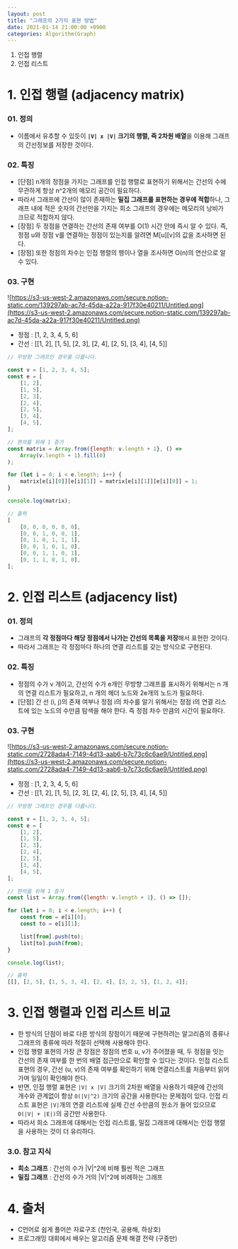 ```yaml
---
layout: post
title: "그래프의 2가지 표현 방법"
date: 2021-01-14 21:00:00 +0900
categories: Algorithm(Graph)
---
```


1. 인접 행렬
2. 인접 리스트

# 1. 인접 행렬 (adjacency matrix)

### 01. 정의

- 이름에서 유추할 수 있듯이 **`|V| x |V|` 크기의 행렬, 즉 2차원 배열**을 이용해 그래프의 간선정보를 저장한 것이다.

### 02. 특징

- [단점] n개의 정점을 가지는 그래프를 인접 행렬로 표현하기 위해서는 간선의 수에 무관하게 항상 n^2개의 메모리 공간이 필요하다.
- 따라서 그래프에 간선이 많이 존재하는 **밀집 그래프를 표현하는 경우에 적합**하나, 그래프 내에 적은 숫자의 간선만을 가지는 희소 그래프의 경우에는 메모리의 낭비가 크므로 적합하지 않다.
- [장점] 두 정점을 연결하는 간선의 존재 여부를 O(1) 시간 안에 즉시 알 수 있다. 즉, 정점 u와 정점 v를 연결하는 정점이 있는지를 알려면 M[u][v]의 값을 조사하면 된다.
- [장점] 또한 정점의 차수는 인접 행렬의 행이나 열을 조사하면 O(n)의 연산으로 알 수 있다.

### 03. 구현

![https://s3-us-west-2.amazonaws.com/secure.notion-static.com/139297ab-ac7d-45da-a22a-917f30e40211/Untitled.png](https://s3-us-west-2.amazonaws.com/secure.notion-static.com/139297ab-ac7d-45da-a22a-917f30e40211/Untitled.png)

- 정점 : [1, 2, 3, 4, 5, 6]
- 간선 : [[1, 2], [1, 5], [2, 3], [2, 4], [2, 5], [3, 4], [4, 5]]

```jsx
// 무방향 그래프인 경우를 다룹니다.

const v = [1, 2, 3, 4, 5];
const e = [
	[1, 2],
	[1, 5],
	[2, 3],
	[2, 4],
	[2, 5],
	[3, 4],
	[4, 5],
];

// 편의를 위해 1 증가
const matrix = Array.from({length: v.length + 1}, () =>
	Array(v.length + 1).fill(0)
);

for (let i = 0; i < e.length; i++) {
	matrix[e[i][0]][e[i][1]] = matrix[e[i][1]][e[i][0]] = 1;
}

console.log(matrix);

// 출력
[
	[0, 0, 0, 0, 0, 0],
	[0, 0, 1, 0, 0, 1],
	[0, 1, 0, 1, 1, 1],
	[0, 0, 1, 0, 1, 0],
	[0, 0, 1, 1, 0, 1],
	[0, 1, 1, 0, 1, 0],
];
```

# 2. 인접 리스트 (adjacency list)

### 01. 정의

- 그래프의 **각 정점마다 해당 정점에서 나가는 간선의 목록을 저장**해서 표현한 것이다.
- 따라서 그래프는 각 정점마다 하나의 연결 리스트를 갖는 방식으로 구현된다.

### 02. 특징

- 정점의 수가 v 개이고, 간선의 수가 e개인 무방향 그래프를 표시하기 위해서는 n 개의 연결 리스트가 필요하고, n 개의 헤더 노드와 2e개의 노드가 필요하다.
- [단점] 간 선 (i, j)의 존재 여부나 정점 i의 차수를 알기 위해서는 정점 i의 연결 리스트에 있는 노드의 수만큼 탐색을 해야 한다. 즉 정점 차수 만큼의 시간이 필요하다.

### 03. 구현

![https://s3-us-west-2.amazonaws.com/secure.notion-static.com/2728ada4-7149-4d13-aab6-b7c73c6c6ae9/Untitled.png](https://s3-us-west-2.amazonaws.com/secure.notion-static.com/2728ada4-7149-4d13-aab6-b7c73c6c6ae9/Untitled.png)

- 정점 : [1, 2, 3, 4, 5, 6]
- 간선 : [[1, 2], [1, 5], [2, 3], [2, 4], [2, 5], [3, 4], [4, 5]]

```jsx
// 무방향 그래프인 경우를 다룹니다.

const v = [1, 2, 3, 4, 5];
const e = [
	[1, 2],
	[1, 5],
	[2, 3],
	[2, 4],
	[2, 5],
	[3, 4],
	[4, 5],
];

// 편의를 위해 1 증가
const list = Array.from({length: v.length + 1}, () => []);

for (let i = 0; i < e.length; i++) {
	const from = e[i][0];
	const to = e[i][1];

	list[from].push(to);
	list[to].push(from);
}

console.log(list);

// 출력
[[], [2, 5], [1, 5, 3, 4], [2, 4], [3, 2, 5], [1, 2, 4]];
```

# 3. 인접 행렬과 인접 리스트 비교

- 한 방식의 단점이 바로 다른 방식의 장점이기 때문에 구현하려는 알고리즘의 종류나 그래프의 종류에 따라 적절히 선택해 사용해야 한다.
- 인접 행렬 표현의 가장 큰 장점은 정점의 번호 u, v가 주어졌을 때, 두 정점을 잇는 간선의 존재 여부를 한 번의 배열 접근만으로 확인할 수 있다는 것이다. 인접 리스트 표현의 경우, 간선 (u, v)의 존재 여부를 확인하기 위해 연결리스트를 처음부터 읽어가며 일일이 확인해야 한다.
- 반면, 인접 행렬 표현은 `|V| x |V|` 크기의 2차원 배열을 사용하기 때문에 간선의 개수와 관계없이 항상 `O(|V|^2)` 크기의 공간을 사용한다는 문제점이 있다. 인접 리스트 표현은 `|V|`개의 연결 리스트에 실제 간선 수만큼의 원소가 들어 있으므로 `O(|V| + |E|)`의 공간만 사용한다.
- 따라서 희소 그래프에 대해서는 인접 리스트를, 밀집 그래프에 대해서는 인접 행렬을 사용하는 것이 더 유리하다.

### 3.0. 참고 지식

- **희소 그래프** : 간선의 수가 |V|^2에 비해 훨씬 적은 그래프
- **밀집 그래프** : 간선의 수가 거의 |V|^2에 비례하는 그래프

# 4. 출처

- C언어로 쉽게 풀어쓴 자료구조 (천인국, 공용해, 하상호)
- 프로그래밍 대회에서 배우는 알고리즘 문제 해결 전략 (구종만)
